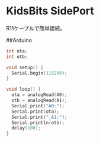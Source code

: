 # KidsBits SidePort

R11ケーブルで簡単接続。

##Arduino

```c
int ota;
int otb;

void setup() {
  Serial.begin(115200);
}

void loop() {
  ota = analogRead(A0);
  otb = analogRead(A1);
  Serial.print("A0:");
  Serial.print(ota);
  Serial.print(",A1:");
  Serial.println(otb);
  delay(100);
}
```
